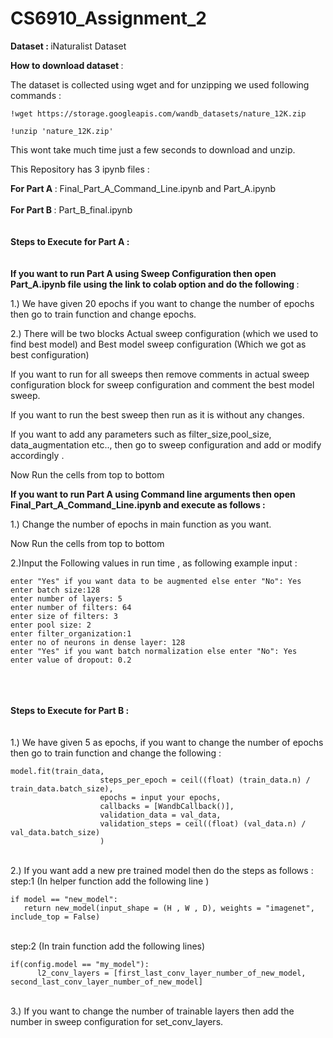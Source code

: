 # CS6910_Assignment_2

<strong> Dataset : </strong> iNaturalist Dataset </br>

<strong> How to download dataset </strong> : </br> 

The dataset is collected using wget and for unzipping we used following commands : <br/>
```
!wget https://storage.googleapis.com/wandb_datasets/nature_12K.zip 

!unzip 'nature_12K.zip'
```
This wont take much time just a few seconds to download and unzip. </br>

This Repository has 3 ipynb files : <br/>

<strong> For Part A </strong> : Final_Part_A_Command_Line.ipynb and Part_A.ipynb <br/>
<br/>
<strong> For Part B </strong> : Part_B_final.ipynb <br/>
<br/>
<br/>
<strong> Steps to Execute for Part A : </strong> <br/>
<br/>
<br/>
<strong> If you want to run Part A using Sweep Configuration then open Part_A.ipynb file using the link to colab option and do the following </strong> : <br/>

1.) We have given 20 epochs if you want to change the number of epochs then go to train function and change epochs. <br/>

2.) There will be two blocks Actual sweep configuration (which we used to find best model) and Best model sweep configuration (Which we got as best configuration) <br/>

If you want to run for all sweeps then remove comments in actual sweep configuration block for sweep configuration and comment the best model sweep. <br/>

If you want to run the best sweep then run as it is without any changes.<br/>

If you want to add any parameters such as filter_size,pool_size, data_augmentation etc.., then go to sweep configuration and add or modify accordingly . <br/>

Now Run the cells from top to bottom <br/>

<strong> If you want to run Part A using Command line arguments then open Final_Part_A_Command_Line.ipynb and execute as follows : </strong> <br/>

1.) Change the number of epochs in main function as you want. <br/>

Now Run the cells from top to bottom <br/>

2.)Input the Following values in run time , as following example input : <br/>

```
enter "Yes" if you want data to be augmented else enter "No": Yes
enter batch size:128
enter number of layers: 5
enter number of filters: 64
enter size of filters: 3
enter pool size: 2
enter filter_organization:1
enter no of neurons in dense layer: 128
enter "Yes" if you want batch normalization else enter "No": Yes
enter value of dropout: 0.2
```
<br/>
<br/>
<br/>
<strong> Steps to Execute for Part B : </strong> <br/>
<br/>
<br/>
1.) We have given 5 as epochs, if you want to change the number of epochs then go to train function and change the following : <br/>

```
model.fit(train_data,
                    steps_per_epoch = ceil((float) (train_data.n) / train_data.batch_size),
                    epochs = input your epochs,
                    callbacks = [WandbCallback()],
                    validation_data = val_data,
                    validation_steps = ceil((float) (val_data.n) / val_data.batch_size)
                    )
```
<br/>
2.) If you want add a new pre trained model then do the steps as follows : <br/>
step:1 (In helper function add the following line ) <br/>

```
if model == "new_model":
   return new_model(input_shape = (H , W , D), weights = "imagenet", include_top = False)
```
<br/>
step:2 (In train function add the following lines) <br/>

```
if(config.model == "my_model"):
      l2_conv_layers = [first_last_conv_layer_number_of_new_model, second_last_conv_layer_number_of_new_model]
```
<br/>
3.) If you want to change the number of trainable layers then add the number in sweep configuration for set_conv_layers.



